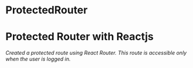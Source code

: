 # ProtectedRouter
<h1>Protected Router with Reactjs</h1>

<i>Created a protected route using React Router. This route is accessible only when the user is logged in.</i>
